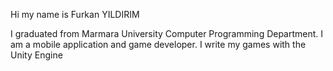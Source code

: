 Hi my name is Furkan YILDIRIM

I graduated from Marmara University Computer Programming Department.
I am a mobile application and game developer.
I write my games with the Unity Engine
